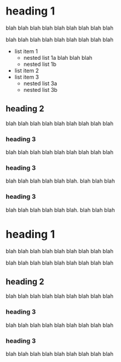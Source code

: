 # heading 1
blah blah blah
blah blah blah
blah blah blah

blah blah blah
blah blah blah
blah blah blah

- list item 1
  - nested list 1a
    blah blah blah
  - nested list 1b
- list item 2
- list item 3
  - nested list 3a
  - nested list 3b

## heading 2

blah blah blah
blah blah blah
blah blah blah

### heading 3

blah blah blah
blah blah blah
blah blah blah

### heading 3

blah blah blah
blah blah blah.
blah blah blah

### heading 3
blah blah blah
blah blah blah.
blah blah blah

heading 1
=========
blah blah blah
blah blah blah
blah blah blah

blah blah blah
blah blah blah
blah blah blah

heading 2
---------

blah blah blah
blah blah blah
blah blah blah

### heading 3

blah blah blah
blah blah blah
blah blah blah

### heading 3

blah blah blah
blah blah blah
blah blah blah
